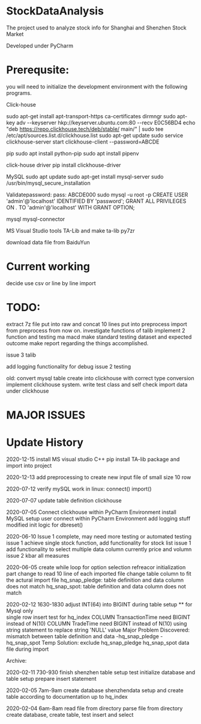 # StockDataAnalysis
The project used to analyze stock info for Shanghai and Shenzhen Stock Market

Developed under PyCharm

# Prerequsite:
you will need to initialize the development environment with the following programs.

Click-house 

sudo apt-get install apt-transport-https ca-certificates dirmngr
sudo apt-key adv --keyserver hkp://keyserver.ubuntu.com:80 --recv E0C56BD4
echo "deb https://repo.clickhouse.tech/deb/stable/ main/" | sudo tee \
    /etc/apt/sources.list.d/clickhouse.list
sudo apt-get update
sudo service clickhouse-server start
clickhouse-client --password=ABCDE

pip
sudo apt install python-pip
sudo apt install pipenv

click-house driver
pip install clickhouse-driver

MySQL
sudo apt update
sudo apt-get install mysql-server
sudo /usr/bin/mysql_secure_installation

Validatepassword:
pass: ABCDE000
sudo mysql -u root -p
CREATE USER 'admin'@'localhost' IDENTIFIED BY 'password';
GRANT ALL PRIVILEGES ON *.* TO 'admin'@'localhost' WITH GRANT OPTION;

mysql mysql-connector

MS Visual Studio tools
TA-Lib and make ta-lib
py7zr

download data file from BaiduYun


# Current working

decide use csv or line by line import

# TODO:
extract 7z file put into raw and concat 10 lines put into preprocess
import from preprocess from now on.
investigate functions of talib
implement 2 function and testing ma macd
make standard testing dataset and expected outcome
make report regarding the things accomplished.

 issue 3 talib 
 
 add logging functionality for debug
 issue 2 testing
 
 old: 
 convert mysql table create into clickhouse with correct type conversion
 implement clickhouse system.
 write test class and self check
 import data under clickhouse


# MAJOR ISSUES


# Update History
2020-12-15
install MS visual studio C++
pip install TA-lib package and import into project

 2020-12-13
 add preprocessing to create new input file of small size 10 row
 
 
 2020-07-12
 verify mySQL work in linux: connect() import()

 2020-07-07
 update table definition clickhouse
 

 2020-07-05
 Connect clickhouse within PyCharm Environment
 install MySQL setup user connect within PyCharm Environment
 add logging stuff
 modified init logic for dbreset()
 

 2020-06-10
 Issue 1 complete, may need more testing or automated testing
 issue 1 achieve single stock function, add functionality for stock list
 issue 1 add functionality to select multiple data column currently price and volumn
 issue 2 kbar all measures


 2020-06-05
 create while loop for option selection
 refreacor initialization part
 change to read 10 line of each imported file
 change table column to fit the actural import file
 hq_snap_pledge: table definition and data column does not match
 hq_snap_spot: table definition and data column does not match


 2020-02-12 1630-1830
 adjust INT(64) into BIGINT during table setup ** for Mysql only\
 single row insert test for hq_index
 COLUMN TransactionTime need BIGINT instead of N(10)
 COLUMN TradeTime need BIGINT instead of N(10)
 using string statement to replace string 'NULL' value
 Major Problem Discovered:
   mismatch between table definition and data
   -hq_snap_pledge
   -hq_snap_spot
 Temp Solution: exclude hq_snap_pledge hq_snap_spot data file during import


 Archive:


 2020-02-11 730-930
 finish shenzhen table setup
 test initialize database and table setup
 prepare insert statement

 2020-02-05 7am-9am
 create database shenzhendata
 setup and create table according to documentation
 up to hq_index

 2020-02-04 6am-8am
 read file from directory
 parse file from directory
 create database, create table, test insert and select
